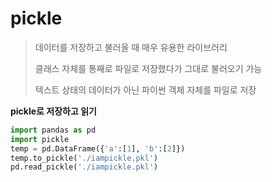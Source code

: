 # pickle

> 데이터를 저장하고 불러올 때 매우 유용한 라이브러리
>
> 클래스 자체를 통째로 파일로 저장했다가 그대로 불러오기 가능
>
> 텍스트 상태의 데이터가 아닌 파이썬 객체 자체를 파일로 저장



**pickle로 저장하고 읽기**

````python
import pandas as pd
import pickle
temp = pd.DataFrame({'a':[1], 'b':[2]})
temp.to_pickle('./iampickle.pkl')
pd.read_pickle('./iampickle.pkl')
````

